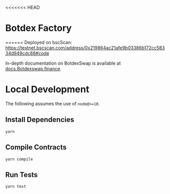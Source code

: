 <<<<<<< HEAD
# Botdex Factory
======
Deployed on bscScan:
https://testnet.bscscan.com/address/0x219864ac21afe9b03386b172cc58334d949cdc88#code

In-depth documentation on BotdexSwap is available at [docs.Botdexswap.finance](https://docs.Botdexswap.finance/).

# Local Development

The following assumes the use of `node@>=10`.

## Install Dependencies

`yarn`

## Compile Contracts

`yarn compile`

## Run Tests

`yarn test`
